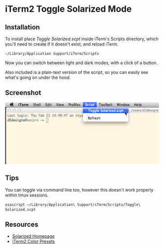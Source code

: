 # iTerm2 Toggle Solarized Mode

## Installation

To install place *Toggle Solarized.scpt* inside iTerm's Scripts directory,
which you'll need to create if it doesn't exist, and reload iTerm.

    ~/Library/Application Support/iTerm/Scripts

Now you can switch between light and dark modes, with a click of a button.

Also included is a plain-text version of the script, so you can easily see
what's going on under the hood.

## Screenshot

![](screenshot.png)

## Tips

You can toggle via command line too, however this doesn't work properly within
tmux sessions.

    osascript ~/Library/Application\ Support/iTerm/Scripts/Toggle\ Solarized.scpt

## Resources
- [Solarized Homepage](http://ethanschoonover.com/solarized)
- [iTerm2 Color Presets](https://github.com/altercation/solarized/tree/master/iterm2-colors-solarized)
